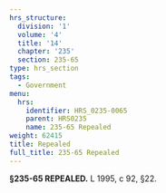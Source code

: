 ```yaml
---
hrs_structure:
  division: '1'
  volume: '4'
  title: '14'
  chapter: '235'
  section: 235-65
type: hrs_section
tags:
  - Government
menu:
  hrs:
    identifier: HRS_0235-0065
    parent: HRS0235
    name: 235-65 Repealed
weight: 62415
title: Repealed
full_title: 235-65 Repealed
---
```

**§235-65 REPEALED.** L 1995, c 92, §22.
